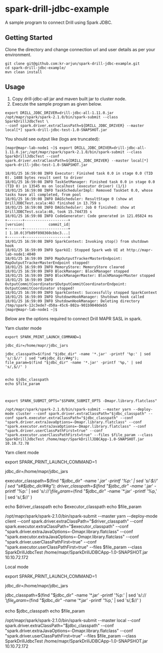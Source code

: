 # spark-drill-jdbc-example

A sample program to connect Drill using Spark JDBC.

## Getting Started

Clone the directory and change connection url and user details as per your environment.
```
git clone git@github.com:kr-arjun/spark-drill-jdbc-example.git
cd spark-drill-jdbc-example/
mvn clean install
```
## Usage

1) Copy drill-jdbc-all jar and maven built jar to cluster node.
2) Execute the sample program as given below.

```
export DRILL_JDBC_DRIVER=drill-jdbc-all-1.11.0.jar
/opt/mapr/spark/spark-2.1.0/bin/spark-submit --class SparkDrillJdbcTest \
--conf spark.driver.extraClassPath=${DRILL_JDBC_DRIVER} --master local[*] spark-drill-jdbc-test-1.0-SNAPSHOT.jar
```
You should see output like (logs are truncated):

```
[mapr@mapr-lab-node1 ~]$ export DRILL_JDBC_DRIVER=drill-jdbc-all-1.11.0.jar;/opt/mapr/spark/spark-2.1.0/bin/spark-submit --class SparkDrillJdbcTest --conf spark.driver.extraClassPath=${DRILL_JDBC_DRIVER} --master local[*] spark-drill-jdbc-test-1.0-SNAPSHOT.jar

18/01/25 16:59:08 INFO Executor: Finished task 0.0 in stage 0.0 (TID 0). 1488 bytes result sent to driver
18/01/25 16:59:08 INFO TaskSetManager: Finished task 0.0 in stage 0.0 (TID 0) in 13545 ms on localhost (executor driver) (1/1)
18/01/25 16:59:08 INFO TaskSchedulerImpl: Removed TaskSet 0.0, whose tasks have all completed, from pool
18/01/25 16:59:08 INFO DAGScheduler: ResultStage 0 (show at DrillJDBCTest.scala:46) finished in 13.759 s
18/01/25 16:59:08 INFO DAGScheduler: Job 0 finished: show at DrillJDBCTest.scala:46, took 15.744735 s
18/01/25 16:59:08 INFO CodeGenerator: Code generated in 121.05824 ms
+-------+--------------------+
|version|           commit_id|
+-------+--------------------+
| 1.10.0|3fb89f898360cbbc3...|
+-------+--------------------+
18/01/25 16:59:08 INFO SparkContext: Invoking stop() from shutdown hook
18/01/25 16:59:09 INFO SparkUI: Stopped Spark web UI at http://mapr-lab-node1:4040
18/01/25 16:59:09 INFO MapOutputTrackerMasterEndpoint: MapOutputTrackerMasterEndpoint stopped!
18/01/25 16:59:09 INFO MemoryStore: MemoryStore cleared
18/01/25 16:59:09 INFO BlockManager: BlockManager stopped
18/01/25 16:59:09 INFO BlockManagerMaster: BlockManagerMaster stopped
18/01/25 16:59:09 INFO OutputCommitCoordinator$OutputCommitCoordinatorEndpoint: OutputCommitCoordinator stopped!
18/01/25 16:59:09 INFO SparkContext: Successfully stopped SparkContext
18/01/25 16:59:09 INFO ShutdownHookManager: Shutdown hook called
18/01/25 16:59:09 INFO ShutdownHookManager: Deleting directory /tmp/spark-12c3ede7-d50a-45c6-802a-901b9040deb5
[mapr@mapr-lab-node1 ~]$
```


Below are the options required to connect Drill MAPR SASL in spark. 

Yarn cluster mode 
```
export SPARK_PRINT_LAUNCH_COMMAND=1 

jdbc_dir=/home/mapr/jdbc_jars 

jdbc_classpath=$(find "$jdbc_dir" -name '*.jar' -printf '%p:' | sed 's/:$//' | sed "s#$jdbc_dir/##g"); 
file_param=$(find "$jdbc_dir" -name '*.jar' -printf '%p,' | sed 's/,$//' ) 


echo $jdbc_classpath 
echo $file_param 



export SPARK_SUBMIT_OPTS="$SPARK_SUBMIT_OPTS -Dmapr.library.flatclass" 

/opt/mapr/spark/spark-2.1.0/bin/spark-submit --master yarn --deploy-mode cluster --conf spark.driver.extraClassPath="$jdbc_classpath" --conf spark.executor.extraClassPath="$jdbc_classpath" --conf "spark.driver.extraJavaOptions=-Dmapr.library.flatclass" --conf "spark.executor.extraJavaOptions=-Dmapr.library.flatclass" --conf "spark.driver.userClassPathFirst=true" --conf "spark.executor.userClassPathFirst=true" --files $file_param --class SparkDrillJdbcTest /home/mapr/SparkDrillJDBCApp-1.0-SNAPSHOT.jar 10.10.72.78 
```
Yarn client mode 


export SPARK_PRINT_LAUNCH_COMMAND=1 

jdbc_dir=/home/mapr/jdbc_jars 

executor_classpath=$(find "$jdbc_dir" -name '*.jar' -printf '%p:' | sed 's/:$//' | sed "s#$jdbc_dir/##g"); 
driver_classpath=$(find "$jdbc_dir" -name '*.jar' -printf '%p:' | sed 's/:$//' ) 
file_param=$(find "$jdbc_dir" -name '*.jar' -printf '%p,' | sed 's/,$//' ) 


echo $driver_classpath 
echo $executor_classpath 
echo $file_param 




/opt/mapr/spark/spark-2.1.0/bin/spark-submit --master yarn --deploy-mode client --conf spark.driver.extraClassPath="$driver_classpath" --conf spark.executor.extraClassPath="$executor_classpath" --conf "spark.driver.extraJavaOptions=-Dmapr.library.flatclass" --conf "spark.executor.extraJavaOptions=-Dmapr.library.flatclass" --conf "spark.driver.userClassPathFirst=true" --conf "spark.executor.userClassPathFirst=true" --files $file_param --class SparkDrillJdbcTest /home/mapr/SparkDrillJDBCApp-1.0-SNAPSHOT.jar 10.10.72.172 

Local mode 

export SPARK_PRINT_LAUNCH_COMMAND=1 

jdbc_dir=/home/mapr/jdbc_jars 

jdbc_classpath=$(find "$jdbc_dir" -name '*.jar' -printf '%p:' | sed 's/:$//' ) 
file_param=$(find "$jdbc_dir" -name '*.jar' -printf '%p,' | sed 's/,$//' ) 

echo $jdbc_classpath 
echo $file_param 



/opt/mapr/spark/spark-2.1.0/bin/spark-submit --master local --conf spark.driver.extraClassPath="$jdbc_classpath" --conf "spark.driver.extraJavaOptions=-Dmapr.library.flatclass" --conf "spark.driver.userClassPathFirst=true" --files $file_param --class SparkDrillJdbcTest /home/mapr/SparkDrillJDBCApp-1.0-SNAPSHOT.jar 10.10.72.172
